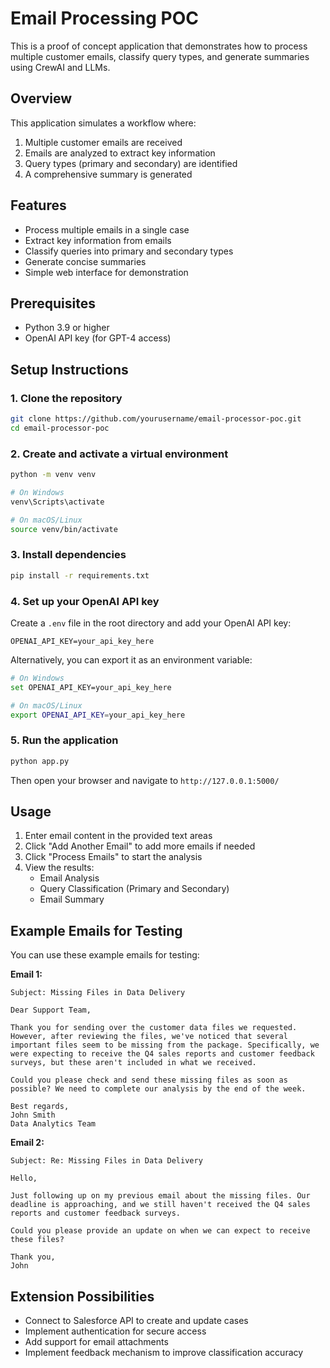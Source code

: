 # Email Processing POC

This is a proof of concept application that demonstrates how to process multiple customer emails, classify query types, and generate summaries using CrewAI and LLMs.

## Overview

This application simulates a workflow where:
1. Multiple customer emails are received
2. Emails are analyzed to extract key information
3. Query types (primary and secondary) are identified
4. A comprehensive summary is generated

## Features

- Process multiple emails in a single case
- Extract key information from emails
- Classify queries into primary and secondary types
- Generate concise summaries
- Simple web interface for demonstration

## Prerequisites

- Python 3.9 or higher
- OpenAI API key (for GPT-4 access)

## Setup Instructions

### 1. Clone the repository

```bash
git clone https://github.com/yourusername/email-processor-poc.git
cd email-processor-poc
```

### 2. Create and activate a virtual environment

```bash
python -m venv venv

# On Windows
venv\Scripts\activate

# On macOS/Linux
source venv/bin/activate
```

### 3. Install dependencies

```bash
pip install -r requirements.txt
```

### 4. Set up your OpenAI API key

Create a `.env` file in the root directory and add your OpenAI API key:

```
OPENAI_API_KEY=your_api_key_here
```

Alternatively, you can export it as an environment variable:

```bash
# On Windows
set OPENAI_API_KEY=your_api_key_here

# On macOS/Linux
export OPENAI_API_KEY=your_api_key_here
```

### 5. Run the application

```bash
python app.py
```

Then open your browser and navigate to `http://127.0.0.1:5000/`

## Usage

1. Enter email content in the provided text areas
2. Click "Add Another Email" to add more emails if needed
3. Click "Process Emails" to start the analysis
4. View the results:
   - Email Analysis
   - Query Classification (Primary and Secondary)
   - Email Summary

## Example Emails for Testing

You can use these example emails for testing:

**Email 1:**
```
Subject: Missing Files in Data Delivery

Dear Support Team,

Thank you for sending over the customer data files we requested. However, after reviewing the files, we've noticed that several important files seem to be missing from the package. Specifically, we were expecting to receive the Q4 sales reports and customer feedback surveys, but these aren't included in what we received.

Could you please check and send these missing files as soon as possible? We need to complete our analysis by the end of the week.

Best regards,
John Smith
Data Analytics Team
```

**Email 2:**
```
Subject: Re: Missing Files in Data Delivery

Hello,

Just following up on my previous email about the missing files. Our deadline is approaching, and we still haven't received the Q4 sales reports and customer feedback surveys. 

Could you please provide an update on when we can expect to receive these files?

Thank you,
John
```

## Extension Possibilities

- Connect to Salesforce API to create and update cases
- Implement authentication for secure access
- Add support for email attachments
- Implement feedback mechanism to improve classification accuracy
